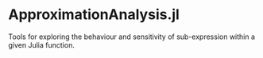 # ApproximationAnalysis.jl
Tools for exploring the behaviour and sensitivity of sub-expression within a given Julia function.
